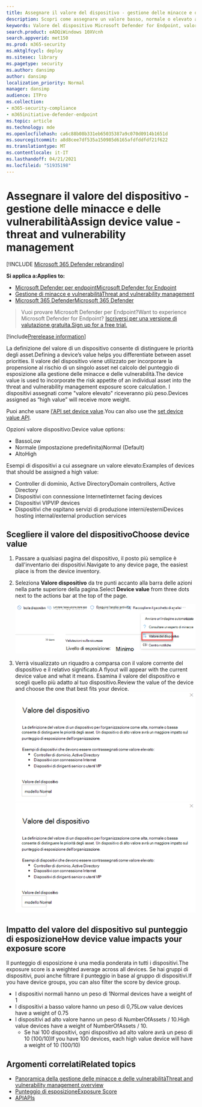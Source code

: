 ```yaml
---
title: Assegnare il valore del dispositivo - gestione delle minacce e delle vulnerabilità
description: Scopri come assegnare un valore basso, normale o elevato a un dispositivo per distinguere le priorità degli asset.
keywords: Valore del dispositivo Microsoft Defender for Endpoint, valore del dispositivo di gestione delle minacce e delle vulnerabilità, dispositivi ad alto valore, punteggio di esposizione al valore del dispositivo
search.product: eADQiWindows 10XVcnh
search.appverid: met150
ms.prod: m365-security
ms.mktglfcycl: deploy
ms.sitesec: library
ms.pagetype: security
ms.author: dansimp
author: dansimp
localization_priority: Normal
manager: dansimp
audience: ITPro
ms.collection:
- m365-security-compliance
- m365initiative-defender-endpoint
ms.topic: article
ms.technology: mde
ms.openlocfilehash: ca6c88b08b331eb65035387a9c070d0914b1651d
ms.sourcegitcommit: a8d8cee7df535a150985d6165afdfddfdf21f622
ms.translationtype: MT
ms.contentlocale: it-IT
ms.lasthandoff: 04/21/2021
ms.locfileid: "51935198"
---
```

# <a name="assign-device-value---threat-and-vulnerability-management"></a><span data-ttu-id="2cabd-104">Assegnare il valore del dispositivo - gestione delle minacce e delle vulnerabilità</span><span class="sxs-lookup"><span data-stu-id="2cabd-104">Assign device value - threat and vulnerability management</span></span>

[!INCLUDE [Microsoft 365 Defender rebranding](../../includes/microsoft-defender.md)]

<span data-ttu-id="2cabd-105">**Si applica a:**</span><span class="sxs-lookup"><span data-stu-id="2cabd-105">**Applies to:**</span></span>

- [<span data-ttu-id="2cabd-106">Microsoft Defender per endpoint</span><span class="sxs-lookup"><span data-stu-id="2cabd-106">Microsoft Defender for Endpoint</span></span>](https://go.microsoft.com/fwlink/?linkid=2154037)
- [<span data-ttu-id="2cabd-107">Gestione di minacce e vulnerabilità</span><span class="sxs-lookup"><span data-stu-id="2cabd-107">Threat and vulnerability management</span></span>](next-gen-threat-and-vuln-mgt.md)
- [<span data-ttu-id="2cabd-108">Microsoft 365 Defender</span><span class="sxs-lookup"><span data-stu-id="2cabd-108">Microsoft 365 Defender</span></span>](https://go.microsoft.com/fwlink/?linkid=2118804)

> <span data-ttu-id="2cabd-109">Vuoi provare Microsoft Defender per Endpoint?</span><span class="sxs-lookup"><span data-stu-id="2cabd-109">Want to experience Microsoft Defender for Endpoint?</span></span> [<span data-ttu-id="2cabd-110">Iscriversi per una versione di valutazione gratuita.</span><span class="sxs-lookup"><span data-stu-id="2cabd-110">Sign up for a free trial.</span></span>](https://www.microsoft.com/microsoft-365/windows/microsoft-defender-atp?ocid=docs-wdatp-portaloverview-abovefoldlink)

[!include[Prerelease information](../../includes/prerelease.md)]

<span data-ttu-id="2cabd-111">La definizione del valore di un dispositivo consente di distinguere le priorità degli asset.</span><span class="sxs-lookup"><span data-stu-id="2cabd-111">Defining a device’s value helps you differentiate between asset priorities.</span></span> <span data-ttu-id="2cabd-112">Il valore del dispositivo viene utilizzato per incorporare la propensione al rischio di un singolo asset nel calcolo del punteggio di esposizione alla gestione delle minacce e delle vulnerabilità.</span><span class="sxs-lookup"><span data-stu-id="2cabd-112">The device value is used to incorporate the risk appetite of an individual asset into the threat and vulnerability management exposure score calculation.</span></span> <span data-ttu-id="2cabd-113">I dispositivi assegnati come "valore elevato" riceveranno più peso.</span><span class="sxs-lookup"><span data-stu-id="2cabd-113">Devices assigned as “high value” will receive more weight.</span></span>

<span data-ttu-id="2cabd-114">Puoi anche usare [l'API set device value](set-device-value.md).</span><span class="sxs-lookup"><span data-stu-id="2cabd-114">You can also use the [set device value API](set-device-value.md).</span></span>

<span data-ttu-id="2cabd-115">Opzioni valore dispositivo:</span><span class="sxs-lookup"><span data-stu-id="2cabd-115">Device value options:</span></span>

- <span data-ttu-id="2cabd-116">Basso</span><span class="sxs-lookup"><span data-stu-id="2cabd-116">Low</span></span>
- <span data-ttu-id="2cabd-117">Normale (impostazione predefinita)</span><span class="sxs-lookup"><span data-stu-id="2cabd-117">Normal (Default)</span></span>
- <span data-ttu-id="2cabd-118">Alto</span><span class="sxs-lookup"><span data-stu-id="2cabd-118">High</span></span>

<span data-ttu-id="2cabd-119">Esempi di dispositivi a cui assegnare un valore elevato:</span><span class="sxs-lookup"><span data-stu-id="2cabd-119">Examples of devices that should be assigned a high value:</span></span>

- <span data-ttu-id="2cabd-120">Controller di dominio, Active Directory</span><span class="sxs-lookup"><span data-stu-id="2cabd-120">Domain controllers, Active Directory</span></span>
- <span data-ttu-id="2cabd-121">Dispositivi con connessione Internet</span><span class="sxs-lookup"><span data-stu-id="2cabd-121">Internet facing devices</span></span>
- <span data-ttu-id="2cabd-122">Dispositivi VIP</span><span class="sxs-lookup"><span data-stu-id="2cabd-122">VIP devices</span></span>
- <span data-ttu-id="2cabd-123">Dispositivi che ospitano servizi di produzione interni/esterni</span><span class="sxs-lookup"><span data-stu-id="2cabd-123">Devices hosting internal/external production services</span></span>

## <a name="choose-device-value"></a><span data-ttu-id="2cabd-124">Scegliere il valore del dispositivo</span><span class="sxs-lookup"><span data-stu-id="2cabd-124">Choose device value</span></span>

1. <span data-ttu-id="2cabd-125">Passare a qualsiasi pagina del dispositivo, il posto più semplice è dall'inventario dei dispositivi.</span><span class="sxs-lookup"><span data-stu-id="2cabd-125">Navigate to any device page, the easiest place is from the device inventory.</span></span>

2. <span data-ttu-id="2cabd-126">Seleziona **Valore dispositivo** da tre punti accanto alla barra delle azioni nella parte superiore della pagina.</span><span class="sxs-lookup"><span data-stu-id="2cabd-126">Select **Device value** from three dots next to the actions bar at the top of the page.</span></span>

    ![Esempio dell'elenco a discesa del valore del dispositivo.](images/tvm-device-value-dropdown.png)

3. <span data-ttu-id="2cabd-128">Verrà visualizzato un riquadro a comparsa con il valore corrente del dispositivo e il relativo significato.</span><span class="sxs-lookup"><span data-stu-id="2cabd-128">A flyout will appear with the current device value and what it means.</span></span> <span data-ttu-id="2cabd-129">Esamina il valore del dispositivo e scegli quello più adatto al tuo dispositivo.</span><span class="sxs-lookup"><span data-stu-id="2cabd-129">Review the value of the device and choose the one that best fits your device.</span></span>
<span data-ttu-id="2cabd-130">![Esempio del riquadro a comparsa del valore del dispositivo.](images/tvm-device-value-flyout.png)</span><span class="sxs-lookup"><span data-stu-id="2cabd-130">![Example of the device value flyout.](images/tvm-device-value-flyout.png)</span></span>

## <a name="how-device-value-impacts-your-exposure-score"></a><span data-ttu-id="2cabd-131">Impatto del valore del dispositivo sul punteggio di esposizione</span><span class="sxs-lookup"><span data-stu-id="2cabd-131">How device value impacts your exposure score</span></span>

<span data-ttu-id="2cabd-132">Il punteggio di esposizione è una media ponderata in tutti i dispositivi.</span><span class="sxs-lookup"><span data-stu-id="2cabd-132">The exposure score is a weighted average across all devices.</span></span> <span data-ttu-id="2cabd-133">Se hai gruppi di dispositivi, puoi anche filtrare il punteggio in base al gruppo di dispositivi.</span><span class="sxs-lookup"><span data-stu-id="2cabd-133">If you have device groups, you can also filter the score by device group.</span></span>

- <span data-ttu-id="2cabd-134">I dispositivi normali hanno un peso di 1</span><span class="sxs-lookup"><span data-stu-id="2cabd-134">Normal devices have a weight of 1</span></span>
- <span data-ttu-id="2cabd-135">I dispositivi a basso valore hanno un peso di 0,75</span><span class="sxs-lookup"><span data-stu-id="2cabd-135">Low value devices have a weight of 0.75</span></span>
- <span data-ttu-id="2cabd-136">I dispositivi ad alto valore hanno un peso di NumberOfAssets / 10.</span><span class="sxs-lookup"><span data-stu-id="2cabd-136">High value devices have a weight of NumberOfAssets / 10.</span></span>
    - <span data-ttu-id="2cabd-137">Se hai 100 dispositivi, ogni dispositivo ad alto valore avrà un peso di 10 (100/10)</span><span class="sxs-lookup"><span data-stu-id="2cabd-137">If you have 100 devices, each high value device will have a weight of 10 (100/10)</span></span>

## <a name="related-topics"></a><span data-ttu-id="2cabd-138">Argomenti correlati</span><span class="sxs-lookup"><span data-stu-id="2cabd-138">Related topics</span></span>

- [<span data-ttu-id="2cabd-139">Panoramica della gestione delle minacce e delle vulnerabilità</span><span class="sxs-lookup"><span data-stu-id="2cabd-139">Threat and vulnerability management overview</span></span>](next-gen-threat-and-vuln-mgt.md)
- [<span data-ttu-id="2cabd-140">Punteggio di esposizione</span><span class="sxs-lookup"><span data-stu-id="2cabd-140">Exposure Score</span></span>](tvm-exposure-score.md)
- [<span data-ttu-id="2cabd-141">API</span><span class="sxs-lookup"><span data-stu-id="2cabd-141">APIs</span></span>](next-gen-threat-and-vuln-mgt.md#apis)